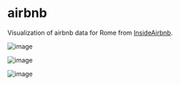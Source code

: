# airbnb

Visualization of airbnb data for Rome from [InsideAirbnb](http://insideairbnb.com/get-the-data.html).

![image](https://drive.google.com/uc?export=view&id=12F-vk49JgdQ6UgfA98u0o5jalh-VnTXl)

![image](https://drive.google.com/uc?export=view&id=1qdFHQxPXo4pHycLZgVIex2xf-TKFApIZ)

![image](https://drive.google.com/uc?export=view&id=1hGprndUVLCK50CJUskHhYdmL-vna35bP)
